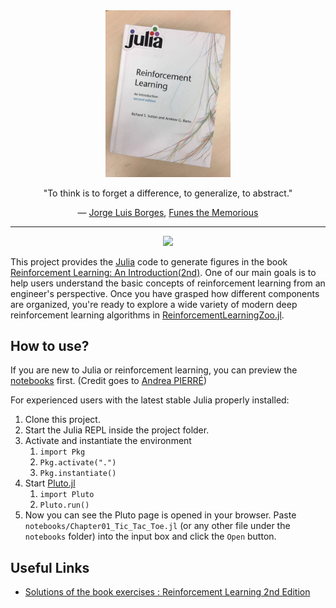 <div align="center"> 
<a href="http://incompleteideas.net/book/the-book-2nd.html">
<img src="RLIntro2Cover-min.jpg" alt="RLIntro2Cover-min.jpg" title="RLIntro" width="200"/> 
</a>
<p> "To think is to forget a difference, to generalize, to abstract."</p>
<p>― <a href="https://en.wikipedia.org/wiki/Jorge_Luis_Borges">Jorge Luis Borges</a>, <a href="https://en.wikipedia.org/wiki/Funes_the_Memorious">Funes the Memorious</a></p>
</div>

<hr>

<p align="center">
    <a href="https://github.com/JuliaReinforcementLearning/ReinforcementLearning.jl">
        <img src="https://img.shields.io/badge/powered%20by-ReinforcementLearning.jl-brightgreen">
    </a>
</p>

This project provides the [Julia](https://www.julialang.org/) code to generate figures in the book
[Reinforcement Learning: An
Introduction(2nd)](http://incompleteideas.net/book/the-book-2nd.html). One of
our main goals is to help users understand the basic concepts of reinforcement
learning from an engineer's perspective. Once you have grasped how different
components are organized, you're ready to explore a wide variety of modern deep
reinforcement learning algorithms in [ReinforcementLearningZoo.jl](https://github.com/JuliaReinforcementLearning/ReinforcementLearning.jl/tree/master/src/ReinforcementLearningZoo).

## How to use?

If you are new to Julia or reinforcement learning, you can preview the
[notebooks](https://juliareinforcementlearning.org/ReinforcementLearningAnIntroduction.jl/) first. (Credit goes to [Andrea PIERRÉ](https://github.com/kir0ul))

For experienced users with the latest stable Julia properly installed:

1. Clone this project.
1. Start the Julia REPL inside the project folder.
1. Activate and instantiate the environment
    1. `import Pkg`
    2. `Pkg.activate(".")`
    3. `Pkg.instantiate()`
3. Start [Pluto.jl](https://github.com/fonsp/Pluto.jl)
    1. `import Pluto`
    1. `Pluto.run()`
4. Now you can see the Pluto page is opened in your browser. Paste
   `notebooks/Chapter01_Tic_Tac_Toe.jl` (or any other file under the `notebooks` folder) into
   the input box and click the `Open` button.

## Useful Links

- [Solutions of the book exercises : Reinforcement Learning 2nd Edition](https://github.com/LyWangPX/Reinforcement-Learning-2nd-Edition-by-Sutton-Exercise-Solutions)
